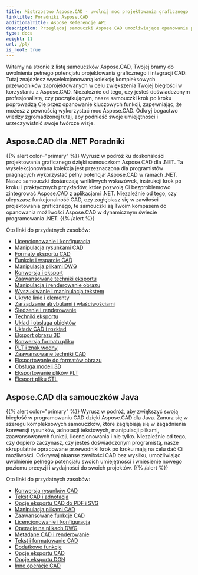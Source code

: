 ```yaml
---
title: Mistrzostwo Aspose.CAD - uwolnij moc projektowania graficznego
linktitle: Poradniki Aspose.CAD
additionalTitle: Aspose Referencje API
description: Przeglądaj samouczki Aspose.CAD umożliwiające opanowanie projektowania graficznego. Podnieś swoje umiejętności dzięki szczegółowym przewodnikom dotyczącym integracji CAD i uwolnij swój potencjał twórczy.
type: docs
weight: 11
url: /pl/
is_root: true
---
```


Witamy na stronie z listą samouczków Aspose.CAD, Twojej bramy do uwolnienia pełnego potencjału projektowania graficznego i integracji CAD. Tutaj znajdziesz wyselekcjonowaną kolekcję kompleksowych przewodników zaprojektowanych w celu zwiększenia Twojej biegłości w korzystaniu z Aspose.CAD. Niezależnie od tego, czy jesteś doświadczonym profesjonalistą, czy początkującym, nasze samouczki krok po kroku poprowadzą Cię przez opanowanie kluczowych funkcji, zapewniając, że możesz z pewnością wykorzystać moc Aspose.CAD. Odkryj bogactwo wiedzy zgromadzonej tutaj, aby podnieść swoje umiejętności i urzeczywistnić swoje twórcze wizje.

## Aspose.CAD dla .NET Poradniki
{{% alert color="primary" %}}
Wyrusz w podróż ku doskonałości projektowania graficznego dzięki samouczkom Aspose.CAD dla .NET. Ta wyselekcjonowana kolekcja jest przeznaczona dla programistów pragnących wykorzystać pełny potencjał Aspose.CAD w ramach .NET. Nasze samouczki dostarczają wnikliwych wskazówek, instrukcji krok po kroku i praktycznych przykładów, które pozwolą Ci bezproblemowo zintegrować Aspose.CAD z aplikacjami .NET. Niezależnie od tego, czy ulepszasz funkcjonalność CAD, czy zagłębiasz się w zawiłości projektowania graficznego, te samouczki są Twoim kompasem do opanowania możliwości Aspose.CAD w dynamicznym świecie programowania .NET.
{{% /alert %}}

Oto linki do przydatnych zasobów:
 
- [Licencjonowanie i konfiguracja](./net/licensing-and-configuration/)
- [Manipulacja rysunkami CAD](./net/cad-drawing-manipulation/)
- [Formaty eksportu CAD](./net/cad-export-formats/)
- [Funkcje i wsparcie CAD](./net/cad-features-and-support/)
- [Manipulacja plikami DWG](./net/dwg-file-manipulation/)
- [Konwersja i eksport](./net/conversion-and-export/)
- [Zaawansowane techniki eksportu](./net/advanced-export-techniques/)
- [Manipulacja i renderowanie obrazu](./net/image-manipulation-and-rendering/)
- [Wyszukiwanie i manipulacja tekstem](./net/text-search-and-manipulation/)
- [Ukryte linie i elementy](./net/hidden-lines-and-entities/)
- [Zarządzanie atrybutami i właściwościami](./net/attribute-and-property-management/)
- [Śledzenie i renderowanie](./net/tracking-and-rendering/)
- [Techniki eksportu](./net/export-techniques/)
- [Układ i obsługa obiektów](./net/layout-and-object-handling/)
- [Układy CAD i rozkład](./net/cad-layouts-and-decomposition/)
- [Eksport obrazu 3D](./net/3d-image-export/)
- [Konwersja formatu pliku](./net/file-format-conversion/)
- [PLT i znak wodny](./net/plt-and-watermarking/)
- [Zaawansowane techniki CAD](./net/advanced-cad-techniques/)
- [Eksportowanie do formatów obrazu](./net/exporting-to-image-formats/)
- [Obsługa modeli 3D](./net/3d-model-support/)
- [Eksportowanie plików PLT](./net/exporting-plt-files/)
- [Eksport pliku STL](./net/stl-file-export/)


## Aspose.CAD dla samouczków Java
{{% alert color="primary" %}}
Wyrusz w podróż, aby zwiększyć swoją biegłość w programowaniu CAD dzięki Aspose.CAD dla Java. Zanurz się w szeregu kompleksowych samouczków, które zagłębiają się w zagadnienia konwersji rysunków, adnotacji tekstowych, manipulacji plikami, zaawansowanych funkcji, licencjonowania i nie tylko. Niezależnie od tego, czy dopiero zaczynasz, czy jesteś doświadczonym programistą, nasze skrupulatnie opracowane przewodniki krok po kroku mają na celu dać Ci możliwości. Odkrywaj niuanse zawiłości CAD bez wysiłku, umożliwiając uwolnienie pełnego potencjału swoich umiejętności i wniesienie nowego poziomu precyzji i wydajności do swoich projektów.
{{% /alert %}}

Oto linki do przydatnych zasobów:
 
- [Konwersja rysunków CAD](./java/cad-drawing-conversion/)
- [Tekst CAD i adnotacja](./java/cad-text-and-annotation/)
- [Opcje eksportu CAD do PDF i SVG](./java/cad-to-pdf-and-svg-export-options/)
- [Manipulacja plikami CAD](./java/cad-file-manipulation/)
- [Zaawansowane funkcje CAD](./java/advanced-cad-features/)
- [Licencjonowanie i konfiguracja](./java/licensing-and-configuration/)
- [Operacje na plikach DWG](./java/dwg-file-operations/)
- [Metadane CAD i renderowanie](./java/cad-meta-data-and-rendering/)
- [Tekst i formatowanie CAD](./java/cad-text-and-formatting/)
- [Dodatkowe funkcje](./java/additional-features/)
- [Opcje eksportu CAD](./java/cad-export-options/)
- [Opcje eksportu DGN](./java/dgn-export-options/)
- [Inne operacje CAD](./java/other-cad-operations/)



